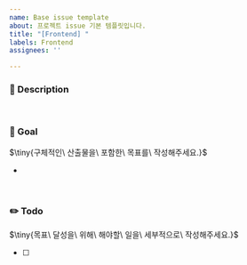 ```yaml
---
name: Base issue template
about: 프로젝트 issue 기본 템플릿입니다.
title: "[Frontend] "
labels: Frontend
assignees: ''

---
```


### 📌 Description


<br>

### 🎈 Goal
<p>$\tiny{구체적인\ 산출물을\ 포함한\ 목표를\ 작성해주세요.}$</p>

- 

<br>

### ✏️ Todo
<p>$\tiny{목표\ 달성을\ 위해\ 해야할\ 일을\ 세부적으로\ 작성해주세요.}$</p>

- [ ]
